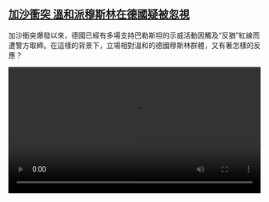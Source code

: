 <!--1698337023000-->
[加沙衝突 溫和派穆斯林在德國疑被忽視](https://www.dw.com/zh/%E5%8A%A0%E6%B2%99%E8%A1%9D%E7%AA%81%20%E6%BA%AB%E5%92%8C%E6%B4%BE%E7%A9%86%E6%96%AF%E6%9E%97%E5%9C%A8%E5%BE%B7%E5%9C%8B%E7%96%91%E8%A2%AB%E5%BF%BD%E8%A6%96/a-67226116)
------

<p>加沙衝突爆發以來，德國已經有多場支持巴勒斯坦的示威活動因觸及“反猶”紅線而遭警方取締。在這樣的背景下，立場相對溫和的德國穆斯林群體，又有著怎樣的反應？</small></p><video src="https://tvdownloaddw-a.akamaihd.net/dwtv_video/flv/vdt_zh/2023/bchi231026_001_palestinemood_01r_AVC_1280x720.mp4" controls style="width:100%"></video>
